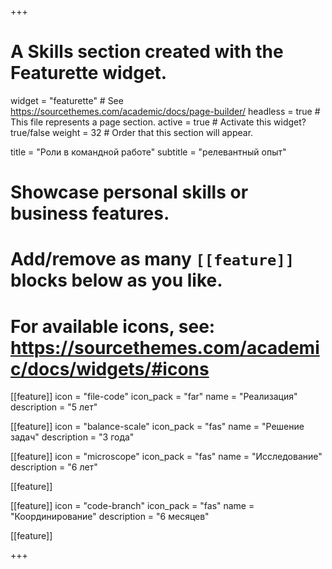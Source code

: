 +++
# A Skills section created with the Featurette widget.
widget = "featurette"  # See https://sourcethemes.com/academic/docs/page-builder/
headless = true  # This file represents a page section.
active = true  # Activate this widget? true/false
weight = 32  # Order that this section will appear.

title = "Роли в командной работе"
subtitle = "релевантный опыт"

# Showcase personal skills or business features.
# 
# Add/remove as many `[[feature]]` blocks below as you like.
# 
# For available icons, see: https://sourcethemes.com/academic/docs/widgets/#icons

[[feature]]
  icon = "file-code"
  icon_pack = "far"
  name = "Реализация"
  description = "5 лет"
  
[[feature]]
  icon = "balance-scale"
  icon_pack = "fas"
  name = "Решение задач"
  description = "3 года"  

[[feature]]
  icon = "microscope"
  icon_pack = "fas"
  name = "Исследование"
  description = "6 лет"

[[feature]]

[[feature]]
  icon = "code-branch"
  icon_pack = "fas"
  name = "Координирование"
  description = "6 месяцев"

[[feature]]

+++
